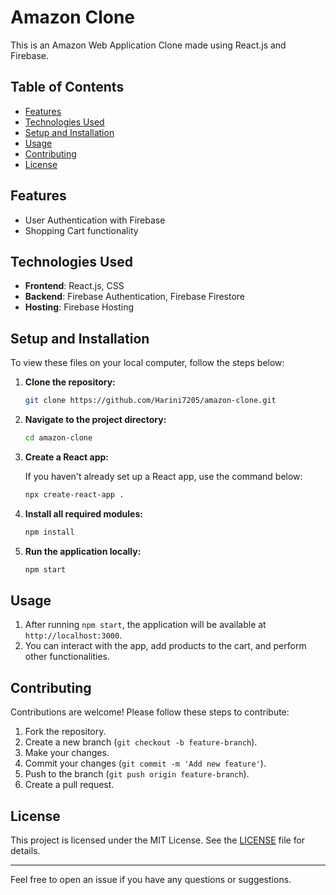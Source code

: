 # Amazon Clone

This is an Amazon Web Application Clone made using React.js and Firebase.

## Table of Contents

- [Features](#features)
- [Technologies Used](#technologies-used)
- [Setup and Installation](#setup-and-installation)
- [Usage](#usage)
- [Contributing](#contributing)
- [License](#license)

## Features

- User Authentication with Firebase
- Shopping Cart functionality

## Technologies Used

- **Frontend**: React.js, CSS
- **Backend**: Firebase Authentication, Firebase Firestore
- **Hosting**: Firebase Hosting

## Setup and Installation

To view these files on your local computer, follow the steps below:

1. **Clone the repository:**

   ```sh
   git clone https://github.com/Harini7205/amazon-clone.git
   ```

2. **Navigate to the project directory:**

   ```sh
   cd amazon-clone
   ```

3. **Create a React app:**

   If you haven't already set up a React app, use the command below:

   ```sh
   npx create-react-app .
   ```

4. **Install all required modules:**

   ```sh
   npm install
   ```

5. **Run the application locally:**

   ```sh
   npm start
   ```

## Usage

1. After running `npm start`, the application will be available at `http://localhost:3000`.
2. You can interact with the app, add products to the cart, and perform other functionalities.

## Contributing

Contributions are welcome! Please follow these steps to contribute:

1. Fork the repository.
2. Create a new branch (`git checkout -b feature-branch`).
3. Make your changes.
4. Commit your changes (`git commit -m 'Add new feature'`).
5. Push to the branch (`git push origin feature-branch`).
6. Create a pull request.

## License

This project is licensed under the MIT License. See the [LICENSE](LICENSE) file for details.

---

Feel free to open an issue if you have any questions or suggestions.
